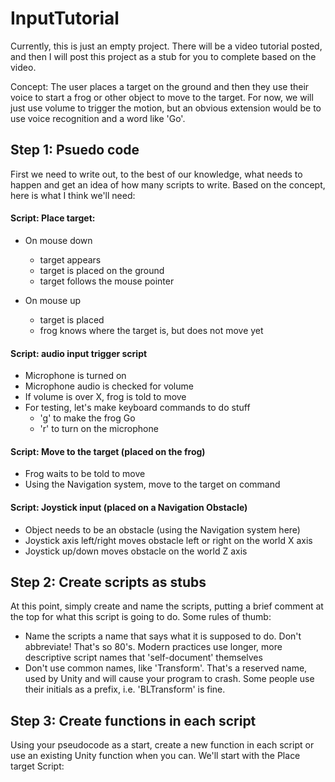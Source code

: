 # InputTutorial
Currently, this is just an empty project. There will be a video tutorial posted, and then I will post this project as a stub for you to complete based on the video.

Concept: The user places a target on the ground and then they use their voice to start a frog or other object to move to the target. For now, we will just use volume to trigger the motion, but an obvious extension would be to use voice recognition and a word like 'Go'.

## Step 1: Psuedo code

First we need to write out, to the best of our knowledge, what needs to happen and get an idea of how many scripts to write. Based on the concept, here is what I think we'll need:

#### Script: Place target:

* On mouse down
   * target appears
   * target is placed on the ground
   * target follows the mouse pointer

* On mouse up
   * target is placed
   * frog knows where the target is, but does not move yet

#### Script: audio input trigger script

* Microphone is turned on
* Microphone audio is checked for volume
* If volume is over X, frog is told to move
* For testing, let's make keyboard commands to do stuff
    * 'g' to make the frog Go
    * 'r' to turn on the microphone

#### Script: Move to the target (placed on the frog)

* Frog waits to be told to move
* Using the Navigation system, move to the target on command

#### Script: Joystick input (placed on a Navigation Obstacle)

* Object needs to be an obstacle (using the Navigation system here)
* Joystick axis left/right moves obstacle left or right on the world X axis
* Joystick up/down moves obstacle on the world Z axis

## Step 2: Create scripts as stubs

At this point, simply create and name the scripts, putting a brief comment at the top for what this script is going to do. Some rules of thumb:

* Name the scripts a name that says what it is supposed to do. Don't abbreviate! That's so 80's. Modern practices use longer, more descriptive script names that 'self-document' themselves
* Don't use common names, like 'Transform'. That's a reserved name, used by Unity and will cause your program to crash. Some people use their initials as a prefix, i.e. 'BLTransform' is fine.

## Step 3: Create functions in each script

Using your pseudocode as a start, create a new function in each script or use an existing Unity function when you can. We'll start with the Place target Script:



